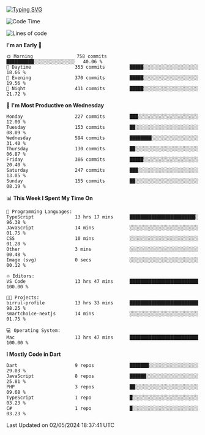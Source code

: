 
<a href="https://git.io/typing-svg"><img src="https://readme-typing-svg.demolab.com?font=Source+Code+Pro&pause=1000&random=false&width=435&lines=Hey+%F0%9F%A5%B6+iam+Yaskraz" alt="Typing SVG" /></a>
<!--START_SECTION:waka-->
![Code Time](http://img.shields.io/badge/Code%20Time-245%20hrs%2024%20mins-blue)

![Lines of code](https://img.shields.io/badge/From%20Hello%20World%20I%27ve%20Written-706.3%20thousand%20lines%20of%20code-blue)

**I'm an Early 🐤** 

```text
🌞 Morning                758 commits         ██████████░░░░░░░░░░░░░░░   40.06 % 
🌆 Daytime                353 commits         █████░░░░░░░░░░░░░░░░░░░░   18.66 % 
🌃 Evening                370 commits         █████░░░░░░░░░░░░░░░░░░░░   19.56 % 
🌙 Night                  411 commits         █████░░░░░░░░░░░░░░░░░░░░   21.72 % 
```
📅 **I'm Most Productive on Wednesday** 

```text
Monday                   227 commits         ███░░░░░░░░░░░░░░░░░░░░░░   12.00 % 
Tuesday                  153 commits         ██░░░░░░░░░░░░░░░░░░░░░░░   08.09 % 
Wednesday                594 commits         ████████░░░░░░░░░░░░░░░░░   31.40 % 
Thursday                 130 commits         ██░░░░░░░░░░░░░░░░░░░░░░░   06.87 % 
Friday                   386 commits         █████░░░░░░░░░░░░░░░░░░░░   20.40 % 
Saturday                 247 commits         ███░░░░░░░░░░░░░░░░░░░░░░   13.05 % 
Sunday                   155 commits         ██░░░░░░░░░░░░░░░░░░░░░░░   08.19 % 
```


📊 **This Week I Spent My Time On** 

```text
💬 Programming Languages: 
TypeScript               13 hrs 17 mins      ████████████████████████░   96.38 % 
JavaScript               14 mins             ░░░░░░░░░░░░░░░░░░░░░░░░░   01.75 % 
CSS                      10 mins             ░░░░░░░░░░░░░░░░░░░░░░░░░   01.28 % 
Other                    3 mins              ░░░░░░░░░░░░░░░░░░░░░░░░░   00.48 % 
Image (svg)              0 secs              ░░░░░░░░░░░░░░░░░░░░░░░░░   00.12 % 

🔥 Editors: 
VS Code                  13 hrs 47 mins      █████████████████████████   100.00 % 

🐱‍💻 Projects: 
birrul-profile           13 hrs 33 mins      █████████████████████████   98.25 % 
smartchoice-nextjs       14 mins             ░░░░░░░░░░░░░░░░░░░░░░░░░   01.75 % 

💻 Operating System: 
Mac                      13 hrs 47 mins      █████████████████████████   100.00 % 
```

**I Mostly Code in Dart** 

```text
Dart                     9 repos             ███████░░░░░░░░░░░░░░░░░░   29.03 % 
JavaScript               8 repos             ██████░░░░░░░░░░░░░░░░░░░   25.81 % 
PHP                      3 repos             ██░░░░░░░░░░░░░░░░░░░░░░░   09.68 % 
TypeScript               1 repo              █░░░░░░░░░░░░░░░░░░░░░░░░   03.23 % 
C#                       1 repo              █░░░░░░░░░░░░░░░░░░░░░░░░   03.23 % 
```




 Last Updated on 02/05/2024 18:37:41 UTC
<!--END_SECTION:waka-->
